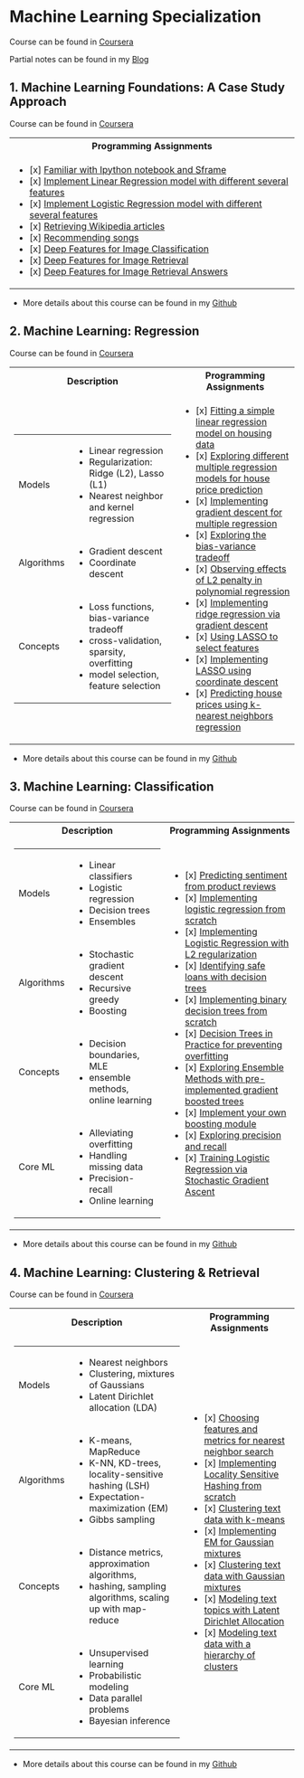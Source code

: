 # Machine Learning Specialization

Course can be found in [Coursera](https://www.coursera.org/specializations/machine-learning)

Partial notes can be found in my [Blog](https://ssq.github.io/2017/08/19/Coursera%20UW%20Machine%20Learning%20Specialization%20Notebook/)

## 1. Machine Learning Foundations: A Case Study Approach
Course can be found in [Coursera](https://www.coursera.org/learn/ml-foundations)
<table>
  <tr>
    <th>Programming Assignments</th>
  </tr>
  <tr>
    <td>
      <ul>
        <li>
          [x] <a href="https://github.com/SSQ/Coursera-UW-Machine-Learning-Foundations-A-Case-Study-Approach/tree/master/Programming%20Assignment%201">Familiar with Ipython notebook and Sframe</a>
        </li>
        <li>
          [x] <a href="https://github.com/SSQ/Coursera-UW-Machine-Learning-Foundations-A-Case-Study-Approach/tree/master/Programming%20Assignment%202">Implement Linear Regression model with different several features</a>
        </li>
        <li>
          [x] <a href="https://github.com/SSQ/Coursera-UW-Machine-Learning-Foundations-A-Case-Study-Approach/tree/master/Programming%20Assignment%203">Implement Logistic Regression model with different several features</a>
        </li>
        <li>
          [x] <a href="https://github.com/SSQ/Coursera-UW-Machine-Learning-Foundations-A-Case-Study-Approach/tree/master/Week%204%20PA%201">Retrieving Wikipedia articles</a>
        </li>
        <li>
          [x] <a href="https://github.com/SSQ/Coursera-UW-Machine-Learning-Foundations-A-Case-Study-Approach/tree/master/Week%205%20PA%201">Recommending songs</a>
        </li>
        <li>
          [x] <a href="https://github.com/SSQ/Coursera-UW-Machine-Learning-Foundations-A-Case-Study-Approach/tree/master/Week%206%20PA%201">Deep Features for Image Classification</a>
        </li>
        <li>
          [x] <a href="https://github.com/SSQ/Coursera-UW-Machine-Learning-Foundations-A-Case-Study-Approach/tree/master/Week%206%20PA%202">Deep Features for Image Retrieval</a>
        </li>
        <li>
          [x] <a href="https://github.com/SSQ/Coursera-UW-Machine-Learning-Foundations-A-Case-Study-Approach/tree/master/Week%206%20PA%203">Deep Features for Image Retrieval Answers</a>
        </li>
      </ul>
    </td>
  </tr>
</table>

- More details about this course can be found in my [Github](https://github.com/SSQ/Coursera-UW-Machine-Learning-Foundations-A-Case-Study-Approach)
  
## 2. Machine Learning: Regression
Course can be found in [Coursera](https://www.coursera.org/learn/ml-regression)
<table>
  <tr>
    <th>Description</th>
    <th>Programming Assignments</th>
  </tr>
  <tr>
    <td>
      <table>
        <tr>
          <td>Models</td>
          <td><ul><li>Linear regression</li><li>Regularization: Ridge (L2), Lasso (L1)</li><li>Nearest neighbor and kernel regression</li></ul></td>
        </tr>
        <tr>
          <td>Algorithms</td>
          <td><ul><li>Gradient descent</li><li>Coordinate descent</li></ul></td>
        </tr>
        <tr>
          <td>Concepts</td>
          <td><ul><li>Loss functions, bias-variance tradeoff</li><li>cross-validation, sparsity, overfitting</li><li>model selection, feature selection</li></ul></td>
        </tr>
      </table>
    </td>
    <td>
      <ul>
        <li>
          [x] <a href="https://github.com/SSQ/Coursera-UW-Machine-Learning-Regression/tree/master/Programming%20Assignment%201">Fitting a simple linear regression model on housing data</a>
        </li>
        <li>
          [x] <a href="https://github.com/SSQ/Coursera-UW-Machine-Learning-Regression/tree/master/Programming%20Assignment%202">Exploring different multiple regression models for house price prediction</a>
        </li>
        <li>
          [x] <a href="https://github.com/SSQ/Coursera-UW-Machine-Learning-Regression/tree/master/Programming%20Assignment%203">Implementing gradient descent for multiple regression</a>
        </li>
        <li>
          [x] <a href="https://github.com/SSQ/Coursera-UW-Machine-Learning-Regression/tree/master/Programming%20Assignment%204">Exploring the bias-variance tradeoff</a>
        </li>
        <li>
          [x] <a href="https://github.com/SSQ/Coursera-UW-Machine-Learning-Regression/tree/master/Programming%20Assignment%205">Observing effects of L2 penalty in polynomial regression</a>
        </li>
        <li>
          [x] <a href="https://github.com/SSQ/Coursera-UW-Machine-Learning-Regression/tree/master/Programming%20Assignment%206">Implementing ridge regression via gradient descent</a>
        </li>
        <li>
          [x] <a href="https://github.com/SSQ/Coursera-UW-Machine-Learning-Regression/tree/master/Programming%20Assignment%207">Using LASSO to select features</a>
        </li>
        <li>
          [x] <a href="https://github.com/SSQ/Coursera-UW-Machine-Learning-Regression/tree/master/Programming%20Assignment%208">Implementing LASSO using coordinate descent</a>
        </li>
        <li>
          [x] <a href="https://github.com/SSQ/Coursera-UW-Machine-Learning-Regression/tree/master/Week%206%20PA%201">Predicting house prices using k-nearest neighbors regression</a>
        </li>
      </ul>
    </td>
  </tr>
</table>
  
- More details about this course can be found in my [Github](https://github.com/SSQ/Coursera-UW-Machine-Learning-Regression)
  
## 3. Machine Learning: Classification
Course can be found in [Coursera](https://www.coursera.org/learn/ml-classification)

<table>
  <tr>
    <th>Description</th>
    <th>Programming Assignments</th>
  </tr>
  <tr>
    <td>
      <table>
        <tr>
          <td>Models</td>
          <td><ul><li>Linear classifiers</li><li>Logistic regression</li><li>Decision trees</li><li>Ensembles</li></ul></td>
        </tr>
        <tr>
          <td>Algorithms</td>
          <td><ul><li>Stochastic gradient descent</li><li>Recursive greedy</li><li>Boosting</li></ul></td>
        </tr>
        <tr>
          <td>Concepts</td>
          <td><ul><li>Decision boundaries, MLE</li><li>ensemble methods, online learning</li></ul></td>
        </tr>
        <tr>
          <td>Core ML</td>
          <td><ul><li>Alleviating overfitting</li><li>Handling missing data</li><li>Precision-recall</li><li>Online learning</li></ul></td>
        </tr>
      </table>
    </td>
    <td>
      <ul>
        <li>
          [x] <a href="https://github.com/SSQ/Coursera-UW-Machine-Learning-Classification/tree/master/Programming%20Assignment%201">Predicting sentiment from product reviews</a>
        </li>
        <li>
          [x] <a href="https://github.com/SSQ/Coursera-UW-Machine-Learning-Classification/tree/master/Programming%20Assignment%202">Implementing logistic regression from scratch</a>
        </li>
        <li>
          [x] <a href="https://github.com/SSQ/Coursera-UW-Machine-Learning-Classification/tree/master/Programming%20Assignment%203">Implementing Logistic Regression with L2 regularization</a>
        </li>
        <li>
          [x] <a href="https://github.com/SSQ/Coursera-UW-Machine-Learning-Classification/tree/master/Programming%20Assignment%204">Identifying safe loans with decision trees</a>
        </li>
        <li>
          [x] <a href="https://github.com/SSQ/Coursera-UW-Machine-Learning-Classification/tree/master/Programming%20Assignment%205">Implementing binary decision trees from scratch</a>
        </li>
        <li>
          [x] <a href="https://github.com/SSQ/Coursera-UW-Machine-Learning-Classification/tree/master/Programming%20Assignment%206">Decision Trees in Practice for preventing overfitting</a>
        </li>
        <li>
          [x] <a href="https://github.com/SSQ/Coursera-UW-Machine-Learning-Classification/tree/master/Week%205%20PA%201">Exploring Ensemble Methods with pre-implemented gradient boosted trees</a>
        </li>
        <li>
          [x] <a href="https://github.com/SSQ/Coursera-UW-Machine-Learning-Classification/tree/master/Week%205%20PA%202">Implement your own boosting module</a>
        </li>
        <li>
          [x] <a href="https://github.com/SSQ/Coursera-UW-Machine-Learning-Classification/tree/master/Week%206%20PA%201">Exploring precision and recall</a>
        </li>
        <li>
          [x] <a href="https://github.com/SSQ/Coursera-UW-Machine-Learning-Classification/tree/master/Week%207%20PA%201">Training Logistic Regression via Stochastic Gradient Ascent</a>
        </li>
      </ul>
    </td>
  </tr>
</table>
    
- More details about this course can be found in my [Github](https://github.com/SSQ/Coursera-UW-Machine-Learning-Classification)
  
## 4. Machine Learning: Clustering & Retrieval
Course can be found in [Coursera](https://www.coursera.org/learn/ml-clustering-and-retrieval)

<table>
  <tr>
    <th>Description</th>
    <th>Programming Assignments</th>
  </tr>
  <tr>
    <td>
      <table>
        <tr>
          <td>Models</td>
          <td><ul><li>Nearest neighbors</li><li>Clustering, mixtures of Gaussians</li><li>Latent Dirichlet allocation (LDA)</li></ul></td>
        </tr>
        <tr>
          <td>Algorithms</td>
          <td><ul><li>K-means, MapReduce</li><li>K-NN, KD-trees, locality-sensitive hashing (LSH)</li><li>Expectation-maximization (EM)</li><li>Gibbs sampling</li></ul></td>
        </tr>
        <tr>
          <td>Concepts</td>
          <td><ul><li>Distance metrics, approximation algorithms,</li><li>hashing, sampling algorithms, scaling up with map-reduce</li></ul></td>
        </tr>
        <tr>
          <td>Core ML</td>
          <td><ul><li>Unsupervised learning</li><li>Probabilistic modeling</li><li>Data parallel problems</li><li>Bayesian inference</li></ul></td>
        </tr>
      </table>
    </td>
    <td>
      <ul>
        <li>
          [x] <a href="https://github.com/SSQ/Coursera-UW-Machine-Learning-Clustering-Retrieval/tree/master/Week%201%20PA%201">Choosing features and metrics for nearest neighbor search</a>
        </li>
        <li>
          [x] <a href="https://github.com/SSQ/Coursera-UW-Machine-Learning-Clustering-Retrieval/tree/master/Week%201%20PA%202">Implementing Locality Sensitive Hashing from scratch</a>
        </li>
        <li>
          [x] <a href="https://github.com/SSQ/Coursera-UW-Machine-Learning-Clustering-Retrieval/tree/master/Week%203%20PA%201">Clustering text data with k-means</a>
        </li>
        <li>
          [x] <a href="https://github.com/SSQ/Coursera-UW-Machine-Learning-Clustering-Retrieval/tree/master/Week%204%20PA%201">Implementing EM for Gaussian mixtures</a>
        </li>
        <li>
          [x] <a href="https://github.com/SSQ/Coursera-UW-Machine-Learning-Clustering-Retrieval/tree/master/Week%204%20PA%202">Clustering text data with Gaussian mixtures</a>
        </li>
        <li>
          [x] <a href="https://github.com/SSQ/Coursera-UW-Machine-Learning-Clustering-Retrieval/tree/master/Week%205%20PA%201">Modeling text topics with Latent Dirichlet Allocation</a>
        </li>
        <li>
          [x] <a href="https://github.com/SSQ/Coursera-UW-Machine-Learning-Clustering-Retrieval/tree/master/Week%206%20PA%201">Modeling text data with a hierarchy of clusters</a>
      </ul>
    </td>
  </tr>
</table>

- More details about this course can be found in my [Github](https://github.com/SSQ/Coursera-UW-Machine-Learning-Clustering-Retrieval)
